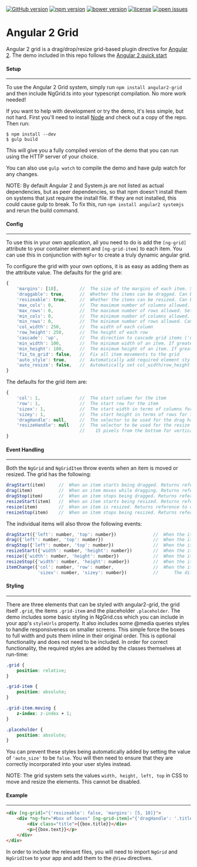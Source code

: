 [![GitHub version](http://img.shields.io/github/release/BTMorton%2Fangular2-grid.svg)](https://github.com/BTMorton/angular2-grid)
[![npm version](http://img.shields.io/npm/v/angular2-grid.svg)](https://www.npmjs.com/package/angular2-grid)
[![bower version](http://img.shields.io/bower/v/angular2-grid.svg)](https://github.com/BTMorton/angular2-grid)
[![license](http://img.shields.io/github/license/BTMorton%2Fangular2-grid.svg)](https://github.com/BTMorton/angular2-grid/blob/master/LICENSE)
[![open issues](http://img.shields.io/github/issues/BTMorton%2Fangular2-grid.svg)](https://github.com/BTMorton/angular2-grid/issues)

# Angular 2 Grid
Angular 2 grid is a drag/drop/resize grid-based plugin directive for [Angular 2](http://angular.io).
The demo included in this repo follows the [Angular 2 quick start](https://angular.io/docs/js/latest/quickstart.html)

#### Setup
----------

To use the Angular 2 Grid system, simply run `npm install angular2-grid` and then include NgGrid.ts into your typescript compilation. No more work needed!

If you want to help with development or try the demo, it's less simple, but not hard. First you'll need to install [Node](http://nodejs.org) and check out a copy of the repo. Then run:

```shell
$ npm install --dev
$ gulp build
```

This will give you a fully compiled version of the demo that you can run using the HTTP server of your choice.

You can also use `gulp watch` to compile the demo and have gulp watch for any changes.

NOTE: By default Angular 2 and System.js are not listed as actual dependencies, but as peer dependencies, so that npm doesn't install them on systems that just require the install file. If they are not installed, this could cause gulp to break. To fix this, run `npm install angular2 systemjs` and rerun the build command.

#### Config
-----------

To use this in your own application, all you need to do is add the `[ng-grid]` attribute to your container element and `[ng-grid-item]` to each item. You can use this in conjunction with `NgFor` to create a truly dynamic angular grid.

To configure the grid with your own options, it is as easy as adding them as the attribute value. The defaults for the grid are:

```javascript
{
    'margins': [10],        //  The size of the margins of each item. Supports up to four values in the same way as CSS margins. Can be updated using setMargins()
    'draggable': true,      //  Whether the items can be dragged. Can be updated using enableDrag()/disableDrag()
    'resizeable': true,     //  Whether the items can be resized. Can be updated using enableResize()/disableResize()
    'max_cols': 0,          //  The maximum number of columns allowed. Set to 0 for infinite. Cannot be used with max_rows
    'max_rows': 0,          //  The maximum number of rows allowed. Set to 0 for infinite. Cannot be used with max_cols
    'min_cols': 0,          //  The minimum number of columns allowed. Can be any number greater than or equal to 1.
    'min_rows': 0,          //  The minimum number of rows allowed. Can be any number greater than or equal to 1.
    'col_width': 250,       //  The width of each column
    'row_height': 250,      //  The height of each row
    'cascade': 'up',        //  The direction to cascade grid items ('up', 'right', 'down', 'left')
    'min_width': 100,       //  The minimum width of an item. If greater than col_width, this will update the value of min_cols
    'min_height': 100,      //  The minimum height of an item. If greater than row_height, this will update the value of min_rows
    'fix_to_grid': false,   //  Fix all item movements to the grid
    'auto_style': true,     //  Automatically add required element styles at run-time
    'auto_resize': false,   //  Automatically set col_width/row_height so that max_cols/max_rows fills the screen. Only has effect is max_cols or max_rows is set
}
```

The defaults for the grid item are:

```javascript
{
    'col': 1,               //  The start column for the item
    'row': 1,               //  The start row for the item
    'sizex': 1,             //  The start width in terms of columns for the item
    'sizey': 1,             //  The start height in terms of rows for the item
    'dragHandle': null,     //  The selector to be used for the drag handle. If null, uses the whole item
    'resizeHandle': null    //  The selector to be used for the resize handle. If null, uses 15 pixels from the right for horizontal resize, 
                            //    15 pixels from the bottom for vertical, and the square in the corner bottom-right for both
}
```

#### Event Handling
-------------------

Both the `NgGrid` and `NgGridItem` throw events when an item is moved or resized. The grid has the following:

```javascript
dragStart(item)     //  When an item starts being dragged. Returns reference to corresponding NgGridItem
drag(item)          //  When an item moves while dragging. Returns reference to corresponding NgGridItem
dragStop(item)      //  When an item stops being dragged. Returns reference to corresponding NgGridItem
resizeStart(item)   //  When an item starts being resized. Returns reference to corresponding NgGridItem
resize(item)        //  When an item is resized. Returns reference to corresponding NgGridItem
resizeStop(item)    //  When an item stops being resized. Returns reference to corresponding NgGridItem
```

The individual items will also throw the following events:

```javascript
dragStart({'left': number, 'top': number})              //  When the item starts being dragged. Returns object containing the item's raw left and top values
drag({'left': number, 'top': number})                   //  When the item moves while dragging. Returns object containing the item's raw left and top values
dragStop({'left': number, 'top': number})               //  When the item stops being dragged. Returns object containing the item's raw left and top values
resizeStart({'width': number, 'height': number})        //  When the item starts being resized. Returns object containing the item's raw width and height values
resize({'width': number, 'height': number})             //  When the item is resized. Returns object containing the item's raw width and height values
resizeStop({'width': number, 'height': number})         //  When the item stops being resized. Returns object containing the item's raw width and height values
itemChange({'col': number, 'row': number,               //  When the item's grid size or position is changed. Returns object containing the item's grid position and size
            'sizex': number, 'sizey': number})          //      The difference between this event and the above is that the values correspond to the psuedo-grid and not the dom positioning
```

#### Styling
------------

There are three elements that can be styled with angular2-grid, the grid itself `.grid`, the items `.grid-item` and the placeholder `.placeholder`. The demo includes some basic styling in NgGrid.css which you can include in your app's `styleUrls` property. It also includes some @media queries styles to handle responsiveness on smaller screens. This simple force the boxes to full width and puts them inline in their original order. This is optional functionality and does not need to be included. In order for correct functionality, the required styles are added by the classes themselves at run-time:

```css
.grid {
	position: relative;
}

.grid-item {
	position: absolute;
}

.grid-item.moving {
	z-index: z-index + 1;
}

.placeholder {
	position: absolute;
}
```

You can prevent these styles being automatically added by setting the value of `'auto_size'` to be `false`. You will then need to ensure that they are correctly incorporated into your user styles instead.

NOTE: The grid system sets the values `width, height, left, top` in CSS to move and resize the elements. This cannot be disabled.

#### Example
------------

```html
<div [ng-grid]="{'resizeable': false, 'margins': [5, 10]}">
	<div *ng-for="#box of boxes" [ng-grid-item]="{'dragHandle': '.title'}">
		<div class="title">{{box.title}}</div>
		<p>{{box.text}}</p>
	</div>
</div>
```

In order to include the relevant files, you will need to import `NgGrid` and `NgGridItem` to your app and add them to the `@View` directives.
